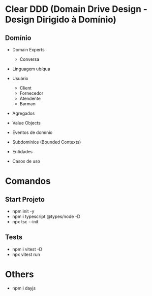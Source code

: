 # Clear DDD (Domain Drive Design -  Design Dirigido à Domínio)

## Domínio
- Domain Experts
  - Conversa
- Linguagem ubíqua

- Usuário
  - Client
  - Fornecedor
  - Atendente
  - Barman

- Agregados
- Value Objects
- Eventos de domínio
- Subdomínios (Bounded Contexts)
- Entidades
- Casos de uso

# Comandos
## Start Projeto
- npm init -y
- npm i typescript @types/node -D
- npx tsc --init

## Tests
- npm i vitest -D
- npx vitest run

# Others
- npm i dayjs 
